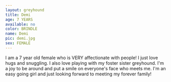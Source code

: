 ```yaml
---
layout: greyhound
title: Demi
age: 7 YEARS
available: no
color: BRINDLE
name: Demi
pic: demi.jpg
sex: FEMALE
---
```


I am a 7 year old female who is VERY affectionate with people! I just love hugs and snuggling. I also love playing with my foster sister greyhound. I'm a joy to be around and put a smile on everyone's face who meets me. I'm an easy going girl and just looking forward to meeting my forever family!
